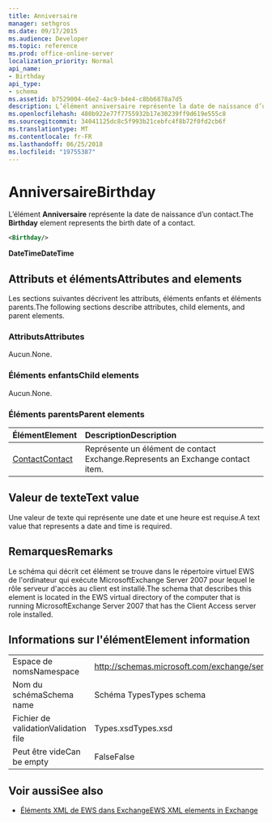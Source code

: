 ```yaml
---
title: Anniversaire
manager: sethgros
ms.date: 09/17/2015
ms.audience: Developer
ms.topic: reference
ms.prod: office-online-server
localization_priority: Normal
api_name:
- Birthday
api_type:
- schema
ms.assetid: b7529004-46e2-4ac9-b4e4-c8bb6878a7d5
description: L’élément anniversaire représente la date de naissance d’un contact.
ms.openlocfilehash: 480b922e77f7755932b17e30239ff9d619e555c8
ms.sourcegitcommit: 34041125dc8c5f993b21cebfc4f8b72f0fd2cb6f
ms.translationtype: MT
ms.contentlocale: fr-FR
ms.lasthandoff: 06/25/2018
ms.locfileid: "19755387"
---
```

# <a name="birthday"></a><span data-ttu-id="c4a71-103">Anniversaire</span><span class="sxs-lookup"><span data-stu-id="c4a71-103">Birthday</span></span>

<span data-ttu-id="c4a71-104">L’élément **Anniversaire** représente la date de naissance d’un contact.</span><span class="sxs-lookup"><span data-stu-id="c4a71-104">The **Birthday** element represents the birth date of a contact.</span></span> 
  
```xml
<Birthday/>
```

 <span data-ttu-id="c4a71-105">**DateTime**</span><span class="sxs-lookup"><span data-stu-id="c4a71-105">**DateTime**</span></span>
## <a name="attributes-and-elements"></a><span data-ttu-id="c4a71-106">Attributs et éléments</span><span class="sxs-lookup"><span data-stu-id="c4a71-106">Attributes and elements</span></span>

<span data-ttu-id="c4a71-107">Les sections suivantes décrivent les attributs, éléments enfants et éléments parents.</span><span class="sxs-lookup"><span data-stu-id="c4a71-107">The following sections describe attributes, child elements, and parent elements.</span></span>
  
### <a name="attributes"></a><span data-ttu-id="c4a71-108">Attributs</span><span class="sxs-lookup"><span data-stu-id="c4a71-108">Attributes</span></span>

<span data-ttu-id="c4a71-109">Aucun.</span><span class="sxs-lookup"><span data-stu-id="c4a71-109">None.</span></span>
  
### <a name="child-elements"></a><span data-ttu-id="c4a71-110">Éléments enfants</span><span class="sxs-lookup"><span data-stu-id="c4a71-110">Child elements</span></span>

<span data-ttu-id="c4a71-111">Aucun.</span><span class="sxs-lookup"><span data-stu-id="c4a71-111">None.</span></span>
  
### <a name="parent-elements"></a><span data-ttu-id="c4a71-112">Éléments parents</span><span class="sxs-lookup"><span data-stu-id="c4a71-112">Parent elements</span></span>

|<span data-ttu-id="c4a71-113">**Élément**</span><span class="sxs-lookup"><span data-stu-id="c4a71-113">**Element**</span></span>|<span data-ttu-id="c4a71-114">**Description**</span><span class="sxs-lookup"><span data-stu-id="c4a71-114">**Description**</span></span>|
|:-----|:-----|
|[<span data-ttu-id="c4a71-115">Contact</span><span class="sxs-lookup"><span data-stu-id="c4a71-115">Contact</span></span>](contact.md) <br/> |<span data-ttu-id="c4a71-116">Représente un élément de contact Exchange.</span><span class="sxs-lookup"><span data-stu-id="c4a71-116">Represents an Exchange contact item.</span></span>  <br/> |
   
## <a name="text-value"></a><span data-ttu-id="c4a71-117">Valeur de texte</span><span class="sxs-lookup"><span data-stu-id="c4a71-117">Text value</span></span>

<span data-ttu-id="c4a71-118">Une valeur de texte qui représente une date et une heure est requise.</span><span class="sxs-lookup"><span data-stu-id="c4a71-118">A text value that represents a date and time is required.</span></span>
  
## <a name="remarks"></a><span data-ttu-id="c4a71-119">Remarques</span><span class="sxs-lookup"><span data-stu-id="c4a71-119">Remarks</span></span>

<span data-ttu-id="c4a71-120">Le schéma qui décrit cet élément se trouve dans le répertoire virtuel EWS de l'ordinateur qui exécute MicrosoftExchange Server 2007 pour lequel le rôle serveur d'accès au client est installé.</span><span class="sxs-lookup"><span data-stu-id="c4a71-120">The schema that describes this element is located in the EWS virtual directory of the computer that is running MicrosoftExchange Server 2007 that has the Client Access server role installed.</span></span>
  
## <a name="element-information"></a><span data-ttu-id="c4a71-121">Informations sur l'élément</span><span class="sxs-lookup"><span data-stu-id="c4a71-121">Element information</span></span>

|||
|:-----|:-----|
|<span data-ttu-id="c4a71-122">Espace de noms</span><span class="sxs-lookup"><span data-stu-id="c4a71-122">Namespace</span></span>  <br/> |http://schemas.microsoft.com/exchange/services/2006/types  <br/> |
|<span data-ttu-id="c4a71-123">Nom du schéma</span><span class="sxs-lookup"><span data-stu-id="c4a71-123">Schema name</span></span>  <br/> |<span data-ttu-id="c4a71-124">Schéma Types</span><span class="sxs-lookup"><span data-stu-id="c4a71-124">Types schema</span></span>  <br/> |
|<span data-ttu-id="c4a71-125">Fichier de validation</span><span class="sxs-lookup"><span data-stu-id="c4a71-125">Validation file</span></span>  <br/> |<span data-ttu-id="c4a71-126">Types.xsd</span><span class="sxs-lookup"><span data-stu-id="c4a71-126">Types.xsd</span></span>  <br/> |
|<span data-ttu-id="c4a71-127">Peut être vide</span><span class="sxs-lookup"><span data-stu-id="c4a71-127">Can be empty</span></span>  <br/> |<span data-ttu-id="c4a71-128">False</span><span class="sxs-lookup"><span data-stu-id="c4a71-128">False</span></span>  <br/> |
   
## <a name="see-also"></a><span data-ttu-id="c4a71-129">Voir aussi</span><span class="sxs-lookup"><span data-stu-id="c4a71-129">See also</span></span>



- [<span data-ttu-id="c4a71-130">Éléments XML de EWS dans Exchange</span><span class="sxs-lookup"><span data-stu-id="c4a71-130">EWS XML elements in Exchange</span></span>](ews-xml-elements-in-exchange.md)

